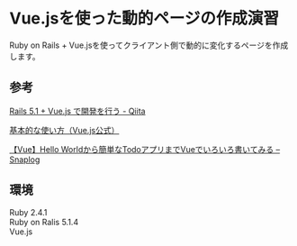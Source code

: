 # Vue.jsを使った動的ページの作成演習

Ruby on Rails + Vue.jsを使ってクライアント側で動的に変化するページを作成します。

## 参考

[Rails 5.1 + Vue.js で開発を行う - Qiita](https://qiita.com/cohki0305/items/582c0f5ed0750e60c951)  

[基本的な使い方（Vue.js公式）](https://jp.vuejs.org/v2/guide/)  

[【Vue】Hello Worldから簡単なTodoアプリまでVueでいろいろ書いてみる – Snaplog](https://blog.mismithportfolio.com/web/vuesample)  



## 環境

Ruby 2.4.1  
Ruby on Ralis 5.1.4  
Vue.js  

